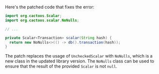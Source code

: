 Here's the patched code that fixes the error:

```java
import org.cactoos.Scalar;
import org.cactoos.scalar.NoNulls;

// ...

private Scalar<Transaction> scalar(String hash) {
  return new NoNulls<>(() -> db().transaction(hash));
}
```

The patch replaces the usage of `UncheckedScalar` with `NoNulls`, which is a new class in the updated library version. The `NoNulls` class can be used to ensure that the result of the provided `Scalar` is not `null`.